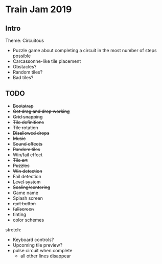 # Train Jam 2019

## Intro

Theme: Circuitous

* Puzzle game about completing a circuit in the most number of steps possible
* Carcassonne-like tile placement
* Obstacles?
* Random tiles?
* Bad tiles?

## TODO

* ~~Bootstrap~~
* ~~Get drag and drop working~~
* ~~Grid snapping~~
* ~~Tile definitions~~
* ~~Tile rotation~~
* ~~Disallowed drops~~
* ~~Music~~
* ~~Sound effects~~
* ~~Random tiles~~
* Win/fail effect
* ~~Tile art~~
* ~~Puzzles~~
* ~~Win detection~~
* Fail detection
* ~~Level system~~
* ~~Scaling/centering~~
* Game name
* Splash screen
* ~~quit button~~
* ~~fullscreen~~
* tinting
* color schemes

stretch:

* Keyboard controls?
* Upcoming tile preview?
* pulse circuit when complete
  * all other lines disappear